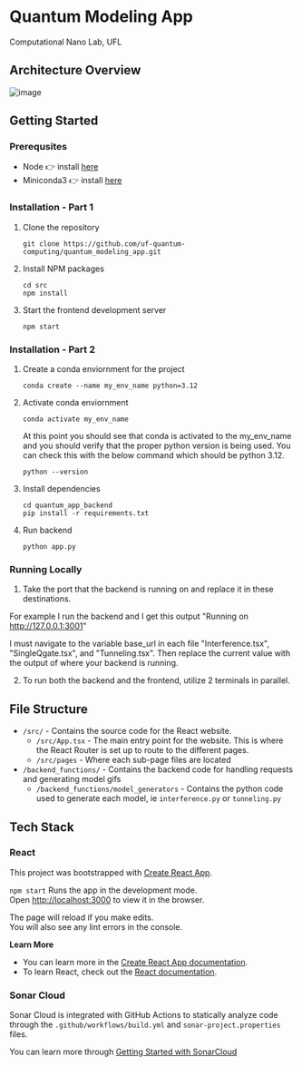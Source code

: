 # Quantum Modeling App

Computational Nano Lab, UFL

## Architecture Overview
![image](https://github.com/user-attachments/assets/36da6434-28a5-4bd1-9704-8288bce7b5be)


## Getting Started

### Prerequsites 
* Node 👉 install [here](https://nodejs.org/en/download/package-manager)
* Miniconda3 👉 install [here](https://docs.anaconda.com/miniconda/miniconda-install/)

### Installation - Part 1

1. Clone the repository
    ```
    git clone https://github.com/uf-quantum-computing/quantum_modeling_app.git
    ```
2. Install NPM packages
    ``` 
    cd src
    npm install
    ```
3. Start the frontend development server
    ```
    npm start
    ```

### Installation - Part 2 

1. Create a conda enviornment for the project
    ```
    conda create --name my_env_name python=3.12
    ```
2. Activate conda enviornment
    ```
    conda activate my_env_name
    ``` 
    At this point you should see that conda is activated to the my_env_name and you should verify that the proper python version is being used. You can check this with the below command which should be python 3.12.
    ```
    python --version
    ```
3. Install dependencies 
    ```
    cd quantum_app_backend
    pip install -r requirements.txt 
    ```
4. Run backend 
    ```
    python app.py
    ```

### Running Locally 

1. Take the port that the backend is running on and replace it in these destinations.

For example I run the backend and I get this output "Running on http://127.0.0.1:3001"

I must navigate to the variable base_url in each file "Interference.tsx", "SingleQgate.tsx", and "Tunneling.tsx". Then replace the current value with the output of where your backend is running.

2. To run both the backend and the frontend, utilize 2 terminals in parallel.


## File Structure
- `/src/` - Contains the source code for the React website.
  - `/src/App.tsx` - The main entry point for the website. This is where the React Router is set up to route to the different pages.
  - `/src/pages` - Where each sub-page files are located
- `/backend_functions/` - Contains the backend code for handling requests and generating model gifs
  -  `/backend_functions/model_generators` - Contains the python code used to generate each model, ie `interference.py` or `tunneling.py`

## Tech Stack
### React

This project was bootstrapped with [Create React App](https://github.com/facebook/create-react-app).

`npm start` Runs the app in the development mode.\
Open [http://localhost:3000](http://localhost:3000) to view it in the browser.

The page will reload if you make edits.\
You will also see any lint errors in the console.

**Learn More**
* You can learn more in the [Create React App documentation](https://facebook.github.io/create-react-app/docs/getting-started).
* To learn React, check out the [React documentation](https://reactjs.org/).

### Sonar Cloud

Sonar Cloud is integrated with GitHub Actions to statically analyze code through the `.github/workflows/build.yml` and `sonar-project.properties` files.

You can learn more through [Getting Started with SonarCloud](https://docs.sonarcloud.io/getting-started/overview/)
